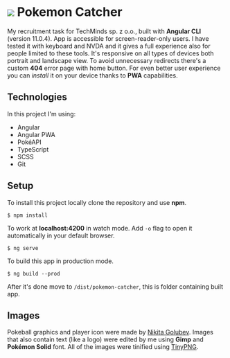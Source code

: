 # <img src="https://github.com/rawdanowiczdev/pokemon-catcher/blob/main/src/assets/pokeball-footer.png?raw=true">  Pokemon Catcher

My recruitment task for TechMinds sp. z o.o., built with **Angular CLI** (version 11.0.4).
App is accessible for screen-reader-only users. I have tested it with keyboard and NVDA and it gives a full experience also for people limited to these tools. It's responsive on all types of devices both portrait and landscape view. To avoid unnecessary redirects there's a custom **404** error page with home button. For even better user experience you can *install* it on your device thanks to **PWA** capabilities. 

## Technologies

In this project I'm using:
- Angular
- Angular PWA
- PokéAPI
- TypeScript
- SCSS
- Git

## Setup

To install this project locally clone the repository and use **npm**.
```
$ npm install
```

To work at **localhost:4200** in watch mode. Add `-o` flag to open it automatically in your default browser.<br>
```
$ ng serve
```

To build this app in production mode.
```
$ ng build --prod
```
After it's done move to `/dist/pokemon-catcher`, this is folder containing built app.

## Images

Pokeball graphics and player icon were made by [Nikita Golubev](https://www.flaticon.com/authors/nikita-golubev). Images that also contain text (like a logo) were edited by me using **Gimp** and **Pokémon Solid** font.
All of the images were tinified using [TinyPNG](https://tinypng.com/).

